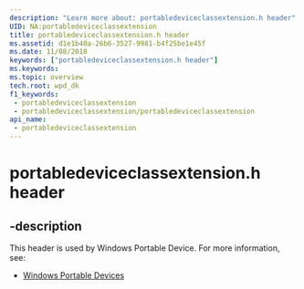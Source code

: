 ```yaml
---
description: "Learn more about: portabledeviceclassextension.h header"
UID: NA:portabledeviceclassextension
title: portabledeviceclassextension.h header
ms.assetid: d1e1b40a-26b6-3527-9981-b4f25be1e45f
ms.date: 11/08/2018
keywords: ["portabledeviceclassextension.h header"]
ms.keywords: 
ms.topic: overview
tech.root: wpd_dk
f1_keywords:
 - portabledeviceclassextension
 - portabledeviceclassextension/portabledeviceclassextension
api_name:
 - portabledeviceclassextension
---
```


# portabledeviceclassextension.h header


## -description

This header is used by Windows Portable Device. For more information, see:

- [Windows Portable Devices](../_wpd_dk/index.md)

